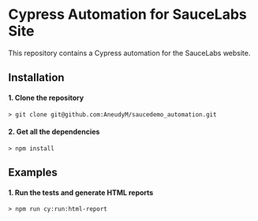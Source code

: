 # Cypress Automation for SauceLabs Site

This repository contains a Cypress automation for the SauceLabs website.

## Installation

#### 1. Clone the repository

`> git clone git@github.com:AneudyM/saucedemo_automation.git`

#### 2. Get all the dependencies

`> npm install`

## Examples

#### 1. Run the tests and generate HTML reports

`> npm run cy:run:html-report`

